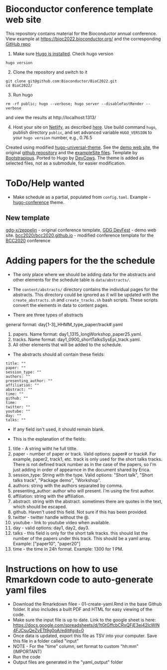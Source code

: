 # Bioconductor conference template web site

This repository contains material for the Bioconductor annual conference. View example at https://bioc2022.bioconductor.org/ and the corresponding [GitHub repo](https://github.com/Bioconductor/BioC2022)

1. Make sure [Hugo is installed](https://gohugo.io/getting-started/installing/). Check hugo version

```shell
hugo version
```

2. Clone the repository and switch to it

```shell
git clone git@github.com:Bioconductor/BioC2022.git
cd BioC2022/
```

3. Run hugo

```shell
rm -rf public; hugo --verbose; hugo server --disableFastRender --verbose
```

and view the results at http://localhost:1313/

4. Host your site on [Netlify](https://www.netlify.com/), as described [here](https://bookdown.org/yihui/blogdown/netlify.html). Use build command `hugo`, publish directory `public`, and set advanced variable `HUGO_VERSION` to your `hugo version` number, e.g., 0.76.5

Created using modified [hugo-universal-theme](https://github.com/devcows/hugo-universal-theme). See the [demo web site](https://themes.gohugo.io/theme/hugo-universal-theme/), the original [github repository](https://github.com/devcows/hugo-universal-theme) and the [exampleSite files](https://github.com/devcows/hugo-universal-theme/tree/master/exampleSite). Template by [Bootstrapious](https://bootstrapious.com/p/universal-business-e-commerce-template). Ported to Hugo by [DevCows](https://github.com/devcows/hugo-universal-theme). The theme is added as selected files, not as a submodule, for easier modification.

# ToDo/Help wanted

- Make schedule as a partial, populated from `config.toml`. Example - [hugo-conference](https://themes.gohugo.io/hugo-conference/) theme.

## New template

[gdg-x/zeppelin](https://github.com/gdg-x/zeppelin) - original conference template, [GDG DevFest](http://gdg-x.github.io/zeppelin/) - demo web site. [bcc2020/bcc2020.github.io](https://github.com/bcc2020/bcc2020.github.io) - modified conference template for the [BCC2020](https://bcc2020.github.io/) conference



# Adding papers for the the schedule

+ The only place where we should be adding data for the abstracts and other
elements for the schedule table is `data/abstracts/`.

+ The `content/abstracts/` directory contains the individual pages for the
abstracts. This directory could be ignored as it will be updated with
the `create_abstracts.sh` and `create_tracks.sh` bash scripts. These scripts
convert the elements in data to content pages.

+ There are three types of abstracts

general format: day[1-3]_HHMM_type_paper/track#.yaml

1. papers. Name format: day1_1315_longWorkshop_paper25.yaml. 
2. tracks. Name format: day1_0900_shortTalksSysEpi_track.yaml.
3. All other elements that will be added to the schedule.

+ The abstracts should all contain these fields: 

```
title: ""
paper: ""
session_type: ""
authors: ""
presenting_author: ""
affiliation: ""
abstract: ""
time: ""
github: ""
time: 
twitter: ""
youtube: ""
day: ""
talks: ""
```
+ If any field isn't used, it should remain blank.

+ This is the explanation of the fields:

1. title - A string witht he full titlte.
2. paper - number of paper or track. Valid options: paper# or track#.
For example, paper2, track1, etc. track is only used for the short talks tracks.
There is not defined track number as in the case of the papers, so I'm just
adding in order of appearnce in the document shared by Erica.
3. session_type: String with the type. Valid options: "Short talk",
"Short talks track", "Package demo", "Workshop".
4. authors: string with the authors separated by comma.
5. presenting_author: author who will present. I'm using the first author.
6. affiliation: string with the affiliation.
7. abstract: string with the abstract. sometimes there are quotes in the text,
which should be escaped.
8. github. Haven't used this field. Not sure if this has been provided.
9. twitter - twitter handle without the @.
10. youtube - link to youtube video when available.
11. day - valid options: day1, day2, day3.
12. talks - this field is only for the short talk tracks. this should list
the number of the papers under this track. This should be a yaml array.
Example: ["paper10", "paper20"]
14. time - the time in 24h format. Example: 1300 for 1 PM.

# Instructions on how to use Rmarkdown code to auto-generate yaml files

* Download the Rmarkdown filee - 01-create-yaml.Rmd in the base Github folder. It also includes a built PDF and HTML for easy viewing of the code. 
* Make sure the input file is up to date. Link to the google sheet is here: https://docs.google.com/spreadsheets/d/1tGtGffcbCRxQFjE3ej42IcWlN4FJCsuQeZvETt9g0oA/edit#gid=0
* Once data is updated, export this file as TSV into your computer. Save this file in a folder called "input" 
* NOTE - For the "time" column, set format to custom "hh:mm" (IMPORTANT)
* Run the code
* Output files are generated in the "yaml_output" folder 



